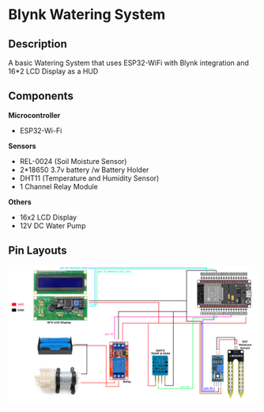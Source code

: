 # Blynk Watering System
## Description
A basic Watering System that uses ESP32-WiFi with Blynk integration and 16*2 LCD Display as a HUD
## Components
**Microcontroller**  
- ESP32-Wi-Fi<br/>

**Sensors**

- REL-0024 (Soil Moisture Sensor)
- 2*18650 3.7v battery /w Battery Holder
- DHT11 (Temperature and Humidity Sensor)
- 1 Channel Relay Module<br/>

**Others**  

- 16x2 LCD Display
- 12V DC Water Pump
## Pin Layouts
<img src="image/watering system pin layouts.png" alt="pin layout">
